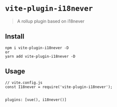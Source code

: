 # `vite-plugin-i18never`

> A rollup plugin based on i18never


## Install

```
npm i vite-plugin-i18never -D
or 
yarn add vite-plugin-i18never -D
```

## Usage

```
// vite.config.js
const I18never = require('vite-plugin-i18never');


plugins: [vue(), i18never()]
```

